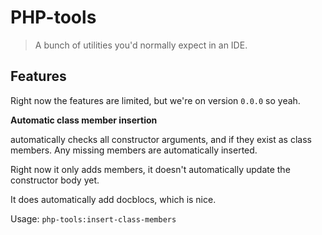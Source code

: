 # PHP-tools

> A bunch of utilities you'd normally expect in an IDE.

## Features

Right now the features are limited, but we're on version `0.0.0` so yeah.

**Automatic class member insertion**

automatically checks all constructor arguments, and if they exist as class members. Any missing members are automatically inserted.

Right now it only adds members, it doesn't automatically update the constructor body yet.

It does automatically add docblocs, which is nice.

Usage: `php-tools:insert-class-members`
